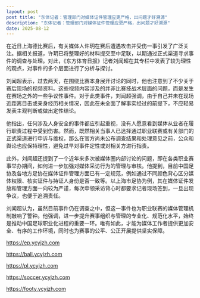 ```yaml
---
layout: post
post title: "东体记者：管理部门对媒体证件管理应更严格，出问题才好溯源" 
description: "东体记者：管理部门对媒体证件管理应更严格，出问题才好溯源" 
date: 2025-08-12
---
```


在近日上海德比赛后，有关媒体人许玥在赛后遭遇攻击并受伤一事引发了广泛关注。据相关报道，许玥已将整理好的材料提交至中足联，以期通过正式渠道寻求事件的调查与处理。对此，《东方体育日报》记者刘闻超在其专栏中发表了较为理性的观点，对事件的多个层面进行了分析与探讨。

刘闻超表示，过去两天，在围绕比赛本身展开讨论的同时，他也注意到了不少关于赛后现场的视频资料。这些视频内容涉及的并非比赛技战术层面的问题，而是发生在赛场之外的一些争议性事件。对于此类事件，刘闻超强调，由于自己并未在现场近距离目击或亲身经历相关情况，因此在未全面了解事实经过的前提下，不应轻易发表主观判断或做出定性结论。

他指出，任何涉及人身安全的事件都应引起重视，没有人愿意看到媒体从业者在履行职责过程中受到伤害。然而，既然相关当事人已选择通过职业联赛或有关部门的正式渠道进行申诉与维权，那么在官方尚未公布调查结果和处理意见之前，公众和舆论也应保持理性，避免过早对事件定性或对相关方进行指责。

此外，刘闻超还提到了一个近年来多次被媒体圈内部讨论的问题，即在各类职业赛事举办期间，如何进一步加强对媒体采访行为的管理与审核。他提到，目前中国足协及各地方足协在媒体证件管理方面已有一定规范，例如通过不同颜色背心区分媒体权限、核实证件与持证人身份是否一致等。以上海市足协为例，其在媒体证件发放和管理方面一向较为严谨，每次申领采访背心时都要求记者现场签到，一旦出现争议，也便于追溯责任。

刘闻超认为，虽然目前事件仍在调查之中，但这一事件也为职业联赛的媒体管理机制敲响了警钟。他强调，进一步提升赛事组织与管理的专业化、规范化水平，始终是推动中国足球职业化进程的重要一环。唯有如此，才能为媒体工作者提供更加安全、有序的工作环境，同时也为赛事的公平、公正开展提供坚实保障。

https://ep.ycyjzh.com

https://ball.ycyjzh.com

https://pl.ycyjzh.com

https://soccer.ycyjzh.com

https://footy.ycyjzh.com